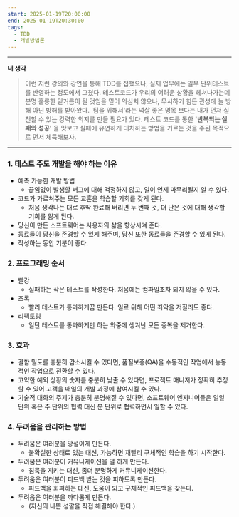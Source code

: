```yaml
---
start: 2025-01-19T20:00:00
end: 2025-01-19T20:30:00
tags:
  - TDD
  - 개발방법론
---
```

---
**내 생각**
> 이런 저런 강의와 강연을 통해 TDD를 접했으나, 실제 업무에는 일부 단위테스트를 반영하는 정도에서 그쳤다. 테스트코드가 우리의 어려운 상황을 헤쳐나가는데 분명 훌륭한 밑거름이 될 것임을 믿어 의심치 않으나, 무시하기 힘든 관성에 늘 방해 아닌 방해를 받아왔다. '팀을 위해서'라는 넉살 좋은 명목 보다는 내가 먼저 실천할 수 있는 강력한 의지를 만들 필요가 있다. 테스트 코드를 통한  **'반복되는 실패와 성공'** 을 맛보고 실패에 유연하게 대처하는 방법을 기르는 것을 주된 목적으로 먼저 체득해보자.
---

### **1. 테스트 주도 개발을 해야 하는 이유**
- 예측 가능한 개발 방법
	- 끊임없이 발생할 버그에 대해 걱정하지 않고, 일이 언제 마무리될지 알 수 있다.
- 코드가 가르쳐주는 모든 교훈을 학습할 기회를 갖게 된다.
	- 처음 생각나는 대로 후딱 완료해 버리면 두 번째 것, 더 난은 것에 대해 생각할 기회를 잃게 된다.
- 당신이 만든 소프트웨어는 사용자의 삶을 향상시켜 준다.
- 동료들이 당신을 존경할 수 있게 해주며, 당신 또한 동료들을 존경할 수 있게 된다.
- 작성하는 동안 기분이 좋다.

### 2. 프로그래밍 순서
- 빨강
	- 실패하는 작은 테스트를 작성한다. 처음에는 컴파일조차 되지 않을 수 있다.
- 초록
	- 빨리 테스트가 통과하게끔 만든다. 일르 위해 어떤 죄악을 저질러도 좋다.
- 리팩토링
	- 일단 테스트를 통과하게만 하는 와중에 생겨난 모든 중복을 제거한다.

### 3. 효과
- 결함 밀도를 충분히 감소시킬 수 있다면, 품질보증(QA)을 수동적인 작업에서 능동적인 작업으로 전환할 수 있다.
- 고약한 예외 상황의 숫자를 충분히 낮출 수 있다면, 프로젝트 매니저가 정확히 추정할 수 있어 고객을 매일의 개발 과정에 참여시킬 수 있다.
- 기술적 대화의 주제가 충분히 분명해질 수 있다면, 소프트웨어 엔지니어들은 일일 단위 혹은 주 단위의 협력 대신 분 단위로 협력하면서 일할 수 있다.

### 4. 두려움을 관리하는 방법
- 두려움은 여러분을 망설이게 만든다.
	- 불확실한 상태로 있는 대신, 가능하면 재빨리 구체적인 학습을 하기 시작한다.
- 두려움은 여러분이 커뮤니케이션을 덜 하게 만든다.
	- 침묵을 지키는 대신, 좀더 분명하게 커뮤니케이션한다.
- 두려움은 여러분이 피드백 받는 것을 피하도록 만든다.
	- 피드백을 회피하는 대신, 도움이 되고 구체적인 피드백을 찾는다.
- 두려움은 여러분을 까다롭게 만든다.
	- (자신의 나쁜 성깔을 직접 해결해야 한다.)